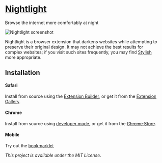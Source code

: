 # [Nightlight](https://gofake1.net/projects/nightlight.html)
Browse the internet more comfortably at night

![Nightlight screenshot](https://gofake1.net/images/nightlight.jpg)

Nightlight is a browser extension that darkens websites while attempting to preserve their original design. It may not achieve the best results for complex websites; if you visit such sites frequently, you may find [Stylish](https://userstyles.org) more appropriate.

## Installation

#### Safari
Install from source using the [Extension Builder](https://developer.apple.com/library/content/documentation/Tools/Conceptual/SafariExtensionGuide/UsingExtensionBuilder/UsingExtensionBuilder.html), or get it from the [Extension Gallery](https://safari-extensions.apple.com/details/?id=net.gofake1.safari.nightlight-W6KLMFETUQ).

#### Chrome
Install from source using [developer mode](https://developer.chrome.com/extensions/getstarted#unpacked), or get it from the <s>[Chrome Store]()</s>.

#### Mobile
Try out the [bookmarklet](https://gofake1.net/projects/nightlight.html#bookmarklet)

*This project is available under the MIT License.*